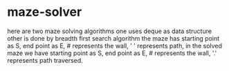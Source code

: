 # maze-solver
here are two maze solving algorithms one uses deque as data structure other is done by breadth first search algorithm
the maze has starting point as S, end point as E, # represents the wall, ' ' represents path,
in the solved maze we have starting point as S, end point as E, # represents the wall, '.' represents path traversed.
